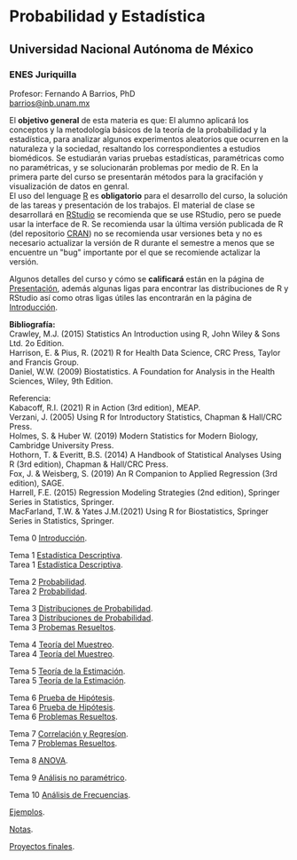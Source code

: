 # Probabilidad y Estadística  
## Universidad Nacional Autónoma de México  
### ENES Juriquilla  

Profesor: Fernando A Barrios, PhD  
barrios@inb.unam.mx   

El **objetivo general** de esta materia es que: El alumno aplicará los conceptos y la metodología básicos de la teoría de la probabilidad y la estadística, para analizar algunos experimentos aleatorios que ocurren en la naturaleza y la sociedad, resaltando los correspondientes a estudios biomédicos. Se estudiarán varias pruebas estadísticas, paramétricas como no paramétricas, y se solucionarán problemas por medio de R. En la primera parte del curso se presentarán métodos para la gracifación y visualización de datos en genral.  
El uso del lenguage [R](https://www.r-project.org/about.html) es **obligatorio** para el desarrollo del curso, la solución de las tareas y presentación de los trabajos. El material de clase se desarrollará en [RStudio](https://rstudio.com/products/rstudio/) se recomienda que se use RStudio, pero se puede usar la interface  de R. Se recomienda usar la última versión publicada de R (del repositorio [CRAN](https://cran.r-project.org/)) no se recomienda usar versiones beta y no es necesario actualizar la versión de R durante el semestre a menos que se encuentre un "bug" importante por el que se recomiende actalizar la versión.    

Algunos detalles del curso y cómo se **calificará** están en la página de [Presentación](https://fabarrios.github.io/ProbEstad/Presenta/Presenta.html), además algunas ligas para encontrar las distribuciones de R y RStudio así como otras ligas útiles las encontrarán en la página de [Introducción](https://fabarrios.github.io/ProbEstad/Presenta/Intro).  

**Bibliografía:**  
Crawley, M.J. (2015) Statistics An Introduction using R, John Wiley & Sons Ltd. 2o Edition.  
Harrison, E. & Pius, R. (2021) R for Health Data Science, CRC Press, Taylor and Francis Group.  
Daniel, W.W. (2009) Biostatistics. A Foundation for Analysis in the Health Sciences, Wiley, 9th Edition.  
  
Referencia:  
Kabacoff, R.I. (2021) R in Action (3rd edition), MEAP.  
Verzani, J. (2005) Using R for Introductory Statistics, Chapman & Hall/CRC Press.  
Holmes, S. & Huber W. (2019) Modern Statistics for Modern Biology, Cambridge University Press.  
Hothorn, T. & Everitt, B.S. (2014) A Handbook of Statistical Analyses Using R (3rd edition), Chapman & Hall/CRC Press.  
Fox, J. & Weisberg, S. (2019) An R Companion to Applied Regression (3rd edition), SAGE.  
Harrell, F.E. (2015) Regression Modeling Strategies (2nd edition), Springer Series in Statistics, Springer.  
MacFarland, T.W. & Yates J.M.(2021) Using R for Biostatistics, Springer Series in Statistics, Springer.  


Tema 0  [Introducción](https://fabarrios.github.io/ProbEstad/Presenta/Intro).  

Tema 1 [Estadística Descriptiva](https://fabarrios.github.io/ProbEstad/EstadDescrip/EstadDescrip.html).  
Tarea 1 [Estadística Descriptiva](https://fabarrios.github.io/ProbEstad/HW/HW_01).  

Tema 2 [Probabilidad](https://fabarrios.github.io/ProbEstad/Probabilidad/Probabilidad.html).  
Tarea 2 [Probabilidad](https://fabarrios.github.io/ProbEstad/HW/HW_02).  

Tema 3 [Distribuciones de Probabilidad](http://fabarrios.github.io/ProbEstad/DistribProb/DistribProb.html).  
Tarea 3 [Distribuciones de Probabilidad](https://fabarrios.github.io/ProbEstad/HW/HW_03).  
Tema 3 [Probemas Resueltos](https://fabarrios.github.io/ProbEstad/Ejemplos/Ejemplos.html).  

Tema 4 [Teoría del Muestreo](http://fabarrios.github.io/ProbEstad/DistribMuestra/DistribMuestra.html).  
Tarea 4 [Teoría del Muestreo](https://fabarrios.github.io/ProbEstad/HW/HW_04/HW_04.html).

Tema 5 [Teoría de la Estimación](https://fabarrios.github.io/ProbEstad/Estimacion/Estimacion.html).  
Tarea 5 [Teoría de la Estimación](https://fabarrios.github.io/ProbEstad/HW/HW_05/HW_05.html).  

Tema 6 [Prueba de Hipótesis](https://fabarrios.github.io/ProbEstad/Hipotesis/Hipotesis.html).  
Tarea 6 [Prueba de Hipótesis](https://fabarrios.github.io/ProbEstad/HW/HW_06).  
Tema 6 [Problemas Resueltos](https://fabarrios.github.io/ProbEstad/tStudentExa/tStudentExa.html).  

Tema 7 [Correlación y Regresíon](https://fabarrios.github.io/ProbEstad/CorrRegres/CorrRegres.html).  
Tema 7 [Problemas Resueltos](https://fabarrios.github.io/ProbEstad/PermCorrExa/PermCorrExa.html).  
<!-- Tarea 7 [Correlación y Regresíon](https://fabarrios.github.io/ProbEstad/HW/HW_07).  -->

Tema 8 [ANOVA](https://fabarrios.github.io/ProbEstad/ANOVA/ANOVA.html).  
<!-- Tarea 8 [ANOVA](https://fabarrios.github.io/ProbEstad/HW/HW_08).  -->

Tema 9 [Análisis no paramétrico](https://fabarrios.github.io/ProbEstad/NoParamet/NoParamet.html).  

Tema 10 [Análisis de Frecuencias](https://fabarrios.github.io/ProbEstad/Chi_Sq/Chi_Sq.html).

[Ejemplos](https://fabarrios.github.io/ProbEstad/Ejemplos/Examen02).  

[Notas](https://fabarrios.github.io/ProbEstad/Notas/Notas).  

[Proyectos finales](https://fabarrios.github.io/ProbEstad/Proyectos/Proyectos.html).  

